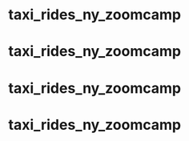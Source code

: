 # taxi_rides_ny_zoomcamp
# taxi_rides_ny_zoomcamp
# taxi_rides_ny_zoomcamp
# taxi_rides_ny_zoomcamp
